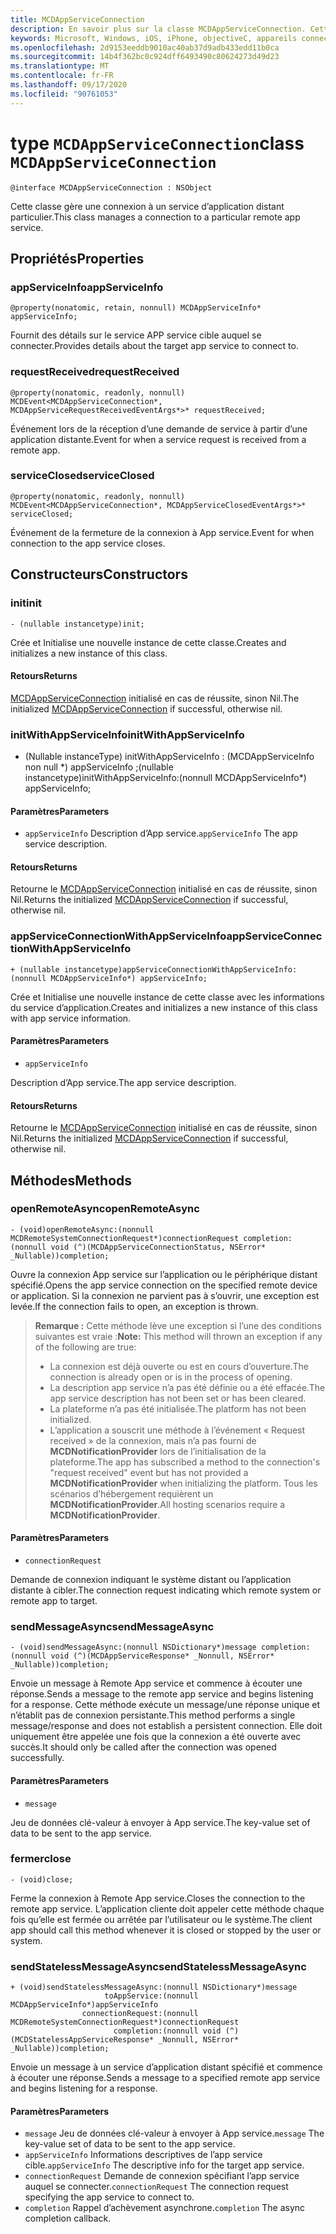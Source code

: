 ```yaml
---
title: MCDAppServiceConnection
description: En savoir plus sur la classe MCDAppServiceConnection. Cette classe gère une connexion à un service d’application distant particulier.
keywords: Microsoft, Windows, iOS, iPhone, objectiveC, appareils connectés, projet Rome
ms.openlocfilehash: 2d9153eeddb9010ac40ab37d9adb433edd11b0ca
ms.sourcegitcommit: 14b4f362bc0c924dff6493490c80624273d49d23
ms.translationtype: MT
ms.contentlocale: fr-FR
ms.lasthandoff: 09/17/2020
ms.locfileid: "90761053"
---
```

# <a name="class-mcdappserviceconnection"></a><span data-ttu-id="8a44f-105">type `MCDAppServiceConnection`</span><span class="sxs-lookup"><span data-stu-id="8a44f-105">class `MCDAppServiceConnection`</span></span>

```
@interface MCDAppServiceConnection : NSObject
```
<span data-ttu-id="8a44f-106">Cette classe gère une connexion à un service d’application distant particulier.</span><span class="sxs-lookup"><span data-stu-id="8a44f-106">This class manages a connection to a particular remote app service.</span></span>

## <a name="properties"></a><span data-ttu-id="8a44f-107">Propriétés</span><span class="sxs-lookup"><span data-stu-id="8a44f-107">Properties</span></span>

### <a name="appserviceinfo"></a><span data-ttu-id="8a44f-108">appServiceInfo</span><span class="sxs-lookup"><span data-stu-id="8a44f-108">appServiceInfo</span></span>
`@property(nonatomic, retain, nonnull) MCDAppServiceInfo* appServiceInfo;`

<span data-ttu-id="8a44f-109">Fournit des détails sur le service APP service cible auquel se connecter.</span><span class="sxs-lookup"><span data-stu-id="8a44f-109">Provides details about the target app service to connect to.</span></span>

### <a name="requestreceived"></a><span data-ttu-id="8a44f-110">requestReceived</span><span class="sxs-lookup"><span data-stu-id="8a44f-110">requestReceived</span></span> 
`@property(nonatomic, readonly, nonnull) MCDEvent<MCDAppServiceConnection*, MCDAppServiceRequestReceivedEventArgs*>* requestReceived;`

<span data-ttu-id="8a44f-111">Événement lors de la réception d’une demande de service à partir d’une application distante.</span><span class="sxs-lookup"><span data-stu-id="8a44f-111">Event for when a service request is received from a remote app.</span></span>

### <a name="serviceclosed"></a><span data-ttu-id="8a44f-112">serviceClosed</span><span class="sxs-lookup"><span data-stu-id="8a44f-112">serviceClosed</span></span> 
`@property(nonatomic, readonly, nonnull) MCDEvent<MCDAppServiceConnection*, MCDAppServiceClosedEventArgs*>* serviceClosed;`

<span data-ttu-id="8a44f-113">Événement de la fermeture de la connexion à App service.</span><span class="sxs-lookup"><span data-stu-id="8a44f-113">Event for when connection to the app service closes.</span></span>

## <a name="constructors"></a><span data-ttu-id="8a44f-114">Constructeurs</span><span class="sxs-lookup"><span data-stu-id="8a44f-114">Constructors</span></span>

### <a name="init"></a><span data-ttu-id="8a44f-115">init</span><span class="sxs-lookup"><span data-stu-id="8a44f-115">init</span></span>
`- (nullable instancetype)init;`

<span data-ttu-id="8a44f-116">Crée et Initialise une nouvelle instance de cette classe.</span><span class="sxs-lookup"><span data-stu-id="8a44f-116">Creates and initializes a new instance of this class.</span></span>

#### <a name="returns"></a><span data-ttu-id="8a44f-117">Retours</span><span class="sxs-lookup"><span data-stu-id="8a44f-117">Returns</span></span>
<span data-ttu-id="8a44f-118">[MCDAppServiceConnection](MCDAppServiceConnection.md) initialisé en cas de réussite, sinon Nil.</span><span class="sxs-lookup"><span data-stu-id="8a44f-118">The initialized [MCDAppServiceConnection](MCDAppServiceConnection.md) if successful, otherwise nil.</span></span>

### <a name="initwithappserviceinfo"></a><span data-ttu-id="8a44f-119">initWithAppServiceInfo</span><span class="sxs-lookup"><span data-stu-id="8a44f-119">initWithAppServiceInfo</span></span>
- <span data-ttu-id="8a44f-120">(Nullable instanceType) initWithAppServiceInfo : (MCDAppServiceInfo non null \*) appServiceInfo ;</span><span class="sxs-lookup"><span data-stu-id="8a44f-120">(nullable instancetype)initWithAppServiceInfo:(nonnull MCDAppServiceInfo\*) appServiceInfo;</span></span>

#### <a name="parameters"></a><span data-ttu-id="8a44f-121">Paramètres</span><span class="sxs-lookup"><span data-stu-id="8a44f-121">Parameters</span></span>
* <span data-ttu-id="8a44f-122">`appServiceInfo` Description d’App service.</span><span class="sxs-lookup"><span data-stu-id="8a44f-122">`appServiceInfo` The app service description.</span></span>

#### <a name="returns"></a><span data-ttu-id="8a44f-123">Retours</span><span class="sxs-lookup"><span data-stu-id="8a44f-123">Returns</span></span>
<span data-ttu-id="8a44f-124">Retourne le [MCDAppServiceConnection](MCDAppServiceConnection.md) initialisé en cas de réussite, sinon Nil.</span><span class="sxs-lookup"><span data-stu-id="8a44f-124">Returns the initialized [MCDAppServiceConnection](MCDAppServiceConnection.md) if successful, otherwise nil.</span></span>

### <a name="appserviceconnectionwithappserviceinfo"></a><span data-ttu-id="8a44f-125">appServiceConnectionWithAppServiceInfo</span><span class="sxs-lookup"><span data-stu-id="8a44f-125">appServiceConnectionWithAppServiceInfo</span></span>
`+ (nullable instancetype)appServiceConnectionWithAppServiceInfo:(nonnull MCDAppServiceInfo*) appServiceInfo;`

<span data-ttu-id="8a44f-126">Crée et Initialise une nouvelle instance de cette classe avec les informations du service d’application.</span><span class="sxs-lookup"><span data-stu-id="8a44f-126">Creates and initializes a new instance of this class with app service information.</span></span>

#### <a name="parameters"></a><span data-ttu-id="8a44f-127">Paramètres</span><span class="sxs-lookup"><span data-stu-id="8a44f-127">Parameters</span></span>
* `appServiceInfo` 

<span data-ttu-id="8a44f-128">Description d’App service.</span><span class="sxs-lookup"><span data-stu-id="8a44f-128">The app service description.</span></span>

#### <a name="returns"></a><span data-ttu-id="8a44f-129">Retours</span><span class="sxs-lookup"><span data-stu-id="8a44f-129">Returns</span></span>
<span data-ttu-id="8a44f-130">Retourne le [MCDAppServiceConnection](MCDAppServiceConnection.md) initialisé en cas de réussite, sinon Nil.</span><span class="sxs-lookup"><span data-stu-id="8a44f-130">Returns the initialized [MCDAppServiceConnection](MCDAppServiceConnection.md) if successful, otherwise nil.</span></span>

## <a name="methods"></a><span data-ttu-id="8a44f-131">Méthodes</span><span class="sxs-lookup"><span data-stu-id="8a44f-131">Methods</span></span>

### <a name="openremoteasync"></a><span data-ttu-id="8a44f-132">openRemoteAsync</span><span class="sxs-lookup"><span data-stu-id="8a44f-132">openRemoteAsync</span></span>
`- (void)openRemoteAsync:(nonnull MCDRemoteSystemConnectionRequest*)connectionRequest completion:(nonnull void (^)(MCDAppServiceConnectionStatus, NSError* _Nullable))completion;`

<span data-ttu-id="8a44f-133">Ouvre la connexion App service sur l’application ou le périphérique distant spécifié.</span><span class="sxs-lookup"><span data-stu-id="8a44f-133">Opens the app service connection on the specified remote device or application.</span></span> <span data-ttu-id="8a44f-134">Si la connexion ne parvient pas à s’ouvrir, une exception est levée.</span><span class="sxs-lookup"><span data-stu-id="8a44f-134">If the connection fails to open, an exception is thrown.</span></span>

><span data-ttu-id="8a44f-135">**Remarque :** Cette méthode lève une exception si l’une des conditions suivantes est vraie :</span><span class="sxs-lookup"><span data-stu-id="8a44f-135">**Note:** This method will thrown an exception if any of the following are true:</span></span>
> * <span data-ttu-id="8a44f-136">La connexion est déjà ouverte ou est en cours d’ouverture.</span><span class="sxs-lookup"><span data-stu-id="8a44f-136">The connection is already open or is in the process of opening.</span></span>
> * <span data-ttu-id="8a44f-137">La description app service n’a pas été définie ou a été effacée.</span><span class="sxs-lookup"><span data-stu-id="8a44f-137">The app service description has not been set or has been cleared.</span></span>
> * <span data-ttu-id="8a44f-138">La plateforme n’a pas été initialisée.</span><span class="sxs-lookup"><span data-stu-id="8a44f-138">The platform has not been initialized.</span></span>
> * <span data-ttu-id="8a44f-139">L’application a souscrit une méthode à l’événement « Request received » de la connexion, mais n’a pas fourni de **MCDNotificationProvider** lors de l’initialisation de la plateforme.</span><span class="sxs-lookup"><span data-stu-id="8a44f-139">The app has subscribed a method to the connection's "request received" event but has not provided a **MCDNotificationProvider** when initializing the platform.</span></span> <span data-ttu-id="8a44f-140">Tous les scénarios d’hébergement requièrent un **MCDNotificationProvider**.</span><span class="sxs-lookup"><span data-stu-id="8a44f-140">All hosting scenarios require a **MCDNotificationProvider**.</span></span>

#### <a name="parameters"></a><span data-ttu-id="8a44f-141">Paramètres</span><span class="sxs-lookup"><span data-stu-id="8a44f-141">Parameters</span></span>
* `connectionRequest` 

<span data-ttu-id="8a44f-142">Demande de connexion indiquant le système distant ou l’application distante à cibler.</span><span class="sxs-lookup"><span data-stu-id="8a44f-142">The connection request indicating which remote system or remote app to target.</span></span>

### <a name="sendmessageasync"></a><span data-ttu-id="8a44f-143">sendMessageAsync</span><span class="sxs-lookup"><span data-stu-id="8a44f-143">sendMessageAsync</span></span>
`- (void)sendMessageAsync:(nonnull NSDictionary*)message completion:(nonnull void (^)(MCDAppServiceResponse* _Nonnull, NSError* _Nullable))completion;`

<span data-ttu-id="8a44f-144">Envoie un message à Remote App service et commence à écouter une réponse.</span><span class="sxs-lookup"><span data-stu-id="8a44f-144">Sends a message to the remote app service and begins listening for a response.</span></span>  <span data-ttu-id="8a44f-145">Cette méthode exécute un message/une réponse unique et n’établit pas de connexion persistante.</span><span class="sxs-lookup"><span data-stu-id="8a44f-145">This method performs a single message/response and does not establish a persistent connection.</span></span>  <span data-ttu-id="8a44f-146">Elle doit uniquement être appelée une fois que la connexion a été ouverte avec succès.</span><span class="sxs-lookup"><span data-stu-id="8a44f-146">It should only be called after the connection was opened successfully.</span></span>

#### <a name="parameters"></a><span data-ttu-id="8a44f-147">Paramètres</span><span class="sxs-lookup"><span data-stu-id="8a44f-147">Parameters</span></span>
* `message` 

<span data-ttu-id="8a44f-148">Jeu de données clé-valeur à envoyer à App service.</span><span class="sxs-lookup"><span data-stu-id="8a44f-148">The key-value set of data to be sent to the app service.</span></span>

### <a name="close"></a><span data-ttu-id="8a44f-149">fermer</span><span class="sxs-lookup"><span data-stu-id="8a44f-149">close</span></span>
`- (void)close;`

<span data-ttu-id="8a44f-150">Ferme la connexion à Remote App service.</span><span class="sxs-lookup"><span data-stu-id="8a44f-150">Closes the connection to the remote app service.</span></span> <span data-ttu-id="8a44f-151">L’application cliente doit appeler cette méthode chaque fois qu’elle est fermée ou arrêtée par l’utilisateur ou le système.</span><span class="sxs-lookup"><span data-stu-id="8a44f-151">The client app should call this method whenever it is closed or stopped by the user or system.</span></span>

### <a name="sendstatelessmessageasync"></a><span data-ttu-id="8a44f-152">sendStatelessMessageAsync</span><span class="sxs-lookup"><span data-stu-id="8a44f-152">sendStatelessMessageAsync</span></span>
```
+ (void)sendStatelessMessageAsync:(nonnull NSDictionary*)message
                     toAppService:(nonnull MCDAppServiceInfo*)appServiceInfo
                connectionRequest:(nonnull MCDRemoteSystemConnectionRequest*)connectionRequest
                       completion:(nonnull void (^)(MCDStatelessAppServiceResponse* _Nonnull, NSError* _Nullable))completion;
```

<span data-ttu-id="8a44f-153">Envoie un message à un service d’application distant spécifié et commence à écouter une réponse.</span><span class="sxs-lookup"><span data-stu-id="8a44f-153">Sends a message to a specified remote app service and begins listening for a response.</span></span>

#### <a name="parameters"></a><span data-ttu-id="8a44f-154">Paramètres</span><span class="sxs-lookup"><span data-stu-id="8a44f-154">Parameters</span></span>
* <span data-ttu-id="8a44f-155">`message` Jeu de données clé-valeur à envoyer à App service.</span><span class="sxs-lookup"><span data-stu-id="8a44f-155">`message` The key-value set of data to be sent to the app service.</span></span>
* <span data-ttu-id="8a44f-156">`appServiceInfo` Informations descriptives de l’app service cible.</span><span class="sxs-lookup"><span data-stu-id="8a44f-156">`appServiceInfo` The descriptive info for the target app service.</span></span>
* <span data-ttu-id="8a44f-157">`connectionRequest` Demande de connexion spécifiant l’app service auquel se connecter.</span><span class="sxs-lookup"><span data-stu-id="8a44f-157">`connectionRequest` The connection request specifying the app service to connect to.</span></span>
* <span data-ttu-id="8a44f-158">`completion` Rappel d’achèvement asynchrone.</span><span class="sxs-lookup"><span data-stu-id="8a44f-158">`completion` The async completion callback.</span></span>